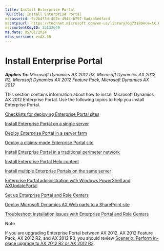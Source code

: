 ```yaml
---
title: Install Enterprise Portal
TOCTitle: Install Enterprise Portal
ms:assetid: 5c2b4f3d-407e-4944-b797-6adab3edfacd
ms:mtpsurl: https://technet.microsoft.com/en-us/library/Gg731804(v=AX.60)
ms:contentKeyID: 35132649
ms.date: 05/01/2014
mtps_version: v=AX.60
---
```


# Install Enterprise Portal 


_**Applies To:** Microsoft Dynamics AX 2012 R3, Microsoft Dynamics AX 2012 R2, Microsoft Dynamics AX 2012 Feature Pack, Microsoft Dynamics AX 2012_

This section contains information about how to install Microsoft Dynamics AX 2012 Enterprise Portal. Use the following topics to help you install Enterprise Portal.

[Checklists for deploying Enterprise Portal sites](checklists-for-deploying-enterprise-portal-sites.md)

[Install Enterprise Portal on a single server](install-enterprise-portal-on-a-single-server.md)

[Deploy Enterprise Portal in a server farm](deploy-enterprise-portal-in-a-server-farm.md)

[Deploy a claims-mode Enterprise Portal site](deploy-a-claims-mode-enterprise-portal-site.md)

[Install Enterprise Portal in a traditional perimeter network](install-enterprise-portal-in-a-traditional-perimeter-network.md)

[Install Enterprise Portal Help content](install-enterprise-portal-help-content.md)

[Install multiple Enterprise Portals on the same server](install-multiple-enterprise-portals-on-the-same-server.md)

[Enterprise Portal administration with Windows PowerShell and AXUpdatePortal](enterprise-portal-administration-with-windows-powershell-and-axupdateportal.md)

[Set up Enterprise Portal and Role Centers](set-up-enterprise-portal-and-role-centers.md)

[Deploy Microsoft Dynamics AX Web parts to a SharePoint site](deploy-microsoft-dynamics-ax-web-parts-to-a-sharepoint-site.md)

[Troubleshoot installation issues with Enterprise Portal and Role Centers](troubleshoot-installation-issues-with-enterprise-portal-and-role-centers.md)


> [!NOTE]
> <P>If you are upgrading Enterprise Portal between AX 2012, AX 2012 Feature Pack, AX 2012 R2, and AX 2012 R3, you should review <A href="scenario-perform-in-place-upgrade-to-ax-2012-r2-or-ax-2012-r3.md">Scenario: Perform in-place upgrade to AX 2012 R2 or AX 2012 R3</A>.</P>


  


